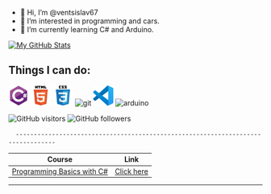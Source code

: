 - 👋 Hi, I’m @ventsislav67
- 👀 I’m interested in programming and cars.
- 🌱 I’m currently learning C# and Arduino.


<a href="https://github.com/ventsislav67">
  <img height="350em" alt="My GitHub Stats" src="https://github-readme-stats-sigma-five.vercel.app/api?username=ventsislav67&show_icons=true&bg_color=00000000&hide_border=true&text_color=3498db&count_private=true&include_all_commits=true" />
</a>


## Things I can do:

<p align="left">
<img src="https://raw.githubusercontent.com/devicons/devicon/master/icons/csharp/csharp-original.svg" alt="csharp" width="40" height="40"/> 
<img src="https://raw.githubusercontent.com/devicons/devicon/master/icons/html5/html5-original-wordmark.svg" alt="html5" width="40" height="40"/> 
<img src="https://raw.githubusercontent.com/devicons/devicon/master/icons/css3/css3-original-wordmark.svg" alt="css3" width="40" height="40"/> 
<img src="https://www.vectorlogo.zone/logos/git-scm/git-scm-icon.svg" alt="git" width="40" height="40"/>
<img src="https://raw.githubusercontent.com/github/explore/80688e429a7d4ef2fca1e82350fe8e3517d3494d/topics/visual-studio-code/visual-studio-code.png" alt="VS Code" height="40" height="40">
<img src="https://upload.wikimedia.org/wikipedia/commons/8/87/Arduino_Logo.svg" alt="arduino" width="55" height="40"/> 



 ![GitHub visitors](https://visitor-badge.laobi.icu/badge?page_id=ventsislav67.ventsislav67) 
      ![GitHub followers](https://img.shields.io/github/followers/ventsislav67)

      ---------------------------------------------------------------------------------
  
| **Course**                                                            | **Link**                                                   |
| --------------------------------------------------------------------- | ---------------------------------------------------------- |
| <a href="https://softuni.bg/trainings/4414/programming-basics-with-csharp-february-2024" > Programming Basics with C# </a>    | <a href="https://softuni.bg/certificates/details/208375/f2d3f461"> Click here</a> |

  
  ---------------------------------------------------------------------------------

<!---
ventsislav67/ventsislav67 is a ✨ special ✨ repository because its `README.md` (this file) appears on your GitHub profile.
You can click the Preview link to take a look at your changes.
--->
